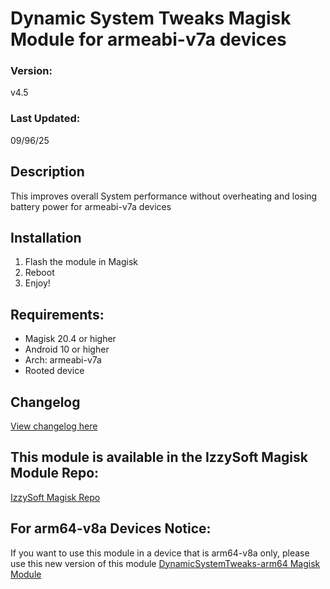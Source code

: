 # Dynamic System Tweaks Magisk Module for armeabi-v7a devices

### Version:
v4.5

### Last Updated:
09/96/25

## Description
This improves overall System performance without overheating and losing battery power for armeabi-v7a devices

## Installation 
1. Flash the module in Magisk
3. Reboot
4. Enjoy!

## Requirements:
- Magisk 20.4 or higher
- Android 10 or higher
- Arch: armeabi-v7a
- Rooted device

## Changelog
[View changelog here](https://github.com/PS2ClassicsVault/Dynamic-System-Tweaks-Magisk-Module/blob/main/changelog.md)


## This module is available in the IzzySoft Magisk Module Repo:
[IzzySoft Magisk Repo](https://apt.izzysoft.de/magisk/)

## For arm64-v8a Devices Notice:
If you want to use this module in a device that is arm64-v8a only, please use this new version of this module [DynamicSystemTweaks-arm64 Magisk Module](https://github.com/PS2ClassicsVault/DynamicSystemTweaks-arm64-Magisk-Module)

